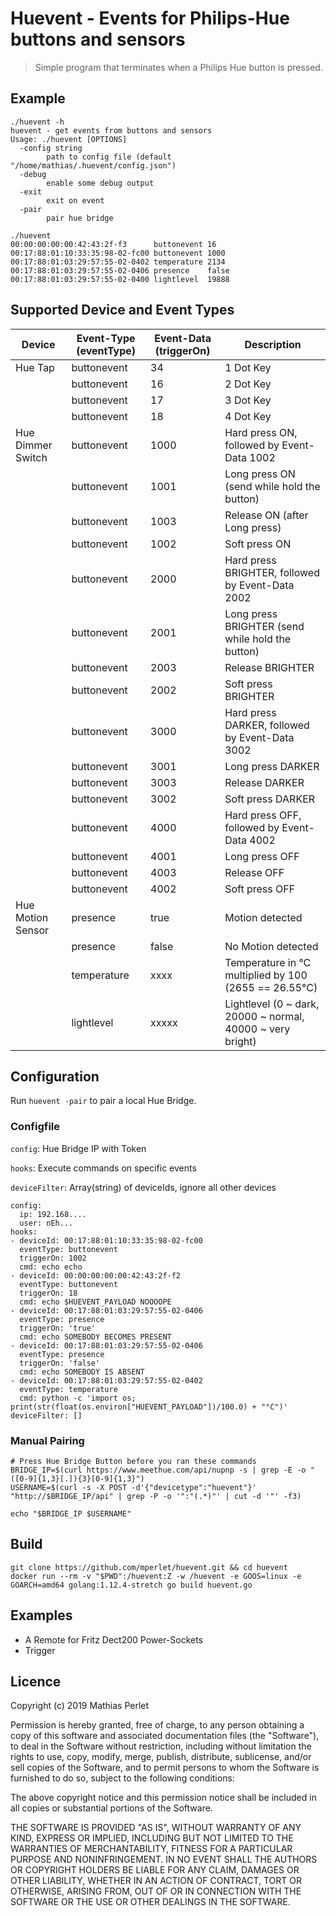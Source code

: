 # Huevent - Events for Philips-Hue buttons and sensors

> Simple program that terminates when a Philips Hue button is pressed.

## Example

```
./huevent -h
huevent - get events from buttons and sensors
Usage: ./huevent [OPTIONS] 
  -config string
    	path to config file (default "/home/mathias/.huevent/config.json")
  -debug
    	enable some debug output
  -exit
    	exit on event
  -pair
    	pair hue bridge
```

```
./huevent 
00:00:00:00:00:42:43:2f-f3      buttonevent	16
00:17:88:01:10:33:35:98-02-fc00	buttonevent	1000
00:17:88:01:03:29:57:55-02-0402	temperature	2134
00:17:88:01:03:29:57:55-02-0406	presence	false
00:17:88:01:03:29:57:55-02-0400	lightlevel	19888

```

## Supported Device and Event Types

| Device            | Event-Type (eventType) | Event-Data (triggerOn) | Description                                                   |
| ----------------- | ---------------------- | ---------------------- | ------------------------------------------------------------- |
| Hue Tap           | buttonevent            | 34                     | 1 Dot Key                                                     |
|                   | buttonevent            | 16                     | 2 Dot Key                                                     |
|                   | buttonevent            | 17                     | 3 Dot Key                                                     |
|                   | buttonevent            | 18                     | 4 Dot Key                                                     |
| Hue Dimmer Switch | buttonevent            | 1000                   | Hard press ON, followed by Event-Data 1002                    |
|                   | buttonevent            | 1001                   | Long press ON (send while hold the button)                    |
|                   | buttonevent            | 1003                   | Release ON (after Long press)                                 |
|                   | buttonevent            | 1002                   | Soft press ON                                                 |
|                   | buttonevent            | 2000                   | Hard press BRIGHTER, followed by Event-Data 2002              |
|                   | buttonevent            | 2001                   | Long press BRIGHTER (send while hold the button)              |
|                   | buttonevent            | 2003                   | Release BRIGHTER                                              |
|                   | buttonevent            | 2002                   | Soft press BRIGHTER                                           |
|                   | buttonevent            | 3000                   | Hard press DARKER, followed by Event-Data 3002                |
|                   | buttonevent            | 3001                   | Long press DARKER                                             |
|                   | buttonevent            | 3003                   | Release DARKER                                                |
|                   | buttonevent            | 3002                   | Soft press DARKER                                             |
|                   | buttonevent            | 4000                   | Hard press OFF, followed by Event-Data 4002                   |
|                   | buttonevent            | 4001                   | Long press OFF                                                |
|                   | buttonevent            | 4003                   | Release OFF                                                   |
|                   | buttonevent            | 4002                   | Soft press OFF                                                |
| Hue Motion Sensor | presence               | true                   | Motion detected                                               |
|                   | presence               | false                  | No Motion detected                                            |
|                   | temperature            | xxxx                   | Temperature in °C multiplied by 100 (2655 == 26.55°C)         |
|                   | lightlevel             | xxxxx                  | Lightlevel (0 ~ dark, 20000 ~ normal, 40000 ~ very bright)    |


## Configuration

Run `huevent -pair` to pair a local Hue Bridge.

### Configfile

`config`: Hue Bridge IP with Token

`hooks`: Execute commands on specific events

`deviceFilter`: Array(string) of deviceIds, ignore all other devices 


```
config:
  ip: 192.168....
  user: nEh...
hooks:
- deviceId: 00:17:88:01:10:33:35:98-02-fc00
  eventType: buttonevent
  triggerOn: 1002
  cmd: echo echo
- deviceId: 00:00:00:00:00:42:43:2f-f2
  eventType: buttonevent
  triggerOn: 18
  cmd: echo $HUEVENT_PAYLOAD NOOOOPE
- deviceId: 00:17:88:01:03:29:57:55-02-0406
  eventType: presence
  triggerOn: 'true'
  cmd: echo SOMEBODY BECOMES PRESENT
- deviceId: 00:17:88:01:03:29:57:55-02-0406
  eventType: presence
  triggerOn: 'false'
  cmd: echo SOMEBODY IS ABSENT
- deviceId: 00:17:88:01:03:29:57:55-02-0402
  eventType: temperature
  cmd: python -c 'import os; print(str(float(os.environ["HUEVENT_PAYLOAD"])/100.0) + "°C")'
deviceFilter: []
```

### Manual Pairing

```
# Press Hue Bridge Button before you ran these commands
BRIDGE_IP=$(curl https://www.meethue.com/api/nupnp -s | grep -E -o "([0-9]{1,3}[.]){3}[0-9]{1,3}")
USERNAME=$(curl -s -X POST -d'{"devicetype":"huevent"}' "http://$BRIDGE_IP/api" | grep -P -o '":"(.*)"' | cut -d '"' -f3)

echo "$BRIDGE_IP $USERNAME"

```

## Build

```
git clone https://github.com/mperlet/huevent.git && cd huevent
docker run --rm -v "$PWD":/huevent:Z -w /huevent -e GOOS=linux -e GOARCH=amd64 golang:1.12.4-stretch go build huevent.go
```

## Examples

* A Remote for Fritz Dect200 Power-Sockets
* Trigger <Insert-Your-Idea-Here>


## Licence

Copyright (c) 2019 Mathias Perlet

Permission is hereby granted, free of charge, to any person obtaining a copy of this software and associated documentation files (the "Software"), to deal in the Software without restriction, including without limitation the rights to use, copy, modify, merge, publish, distribute, sublicense, and/or sell copies of the Software, and to permit persons to whom the Software is furnished to do so, subject to the following conditions:

The above copyright notice and this permission notice shall be included in all copies or substantial portions of the Software.

THE SOFTWARE IS PROVIDED "AS IS", WITHOUT WARRANTY OF ANY KIND, EXPRESS OR IMPLIED, INCLUDING BUT NOT LIMITED TO THE WARRANTIES OF MERCHANTABILITY, FITNESS FOR A PARTICULAR PURPOSE AND NONINFRINGEMENT. IN NO EVENT SHALL THE AUTHORS OR COPYRIGHT HOLDERS BE LIABLE FOR ANY CLAIM, DAMAGES OR OTHER LIABILITY, WHETHER IN AN ACTION OF CONTRACT, TORT OR OTHERWISE, ARISING FROM, OUT OF OR IN CONNECTION WITH THE SOFTWARE OR THE USE OR OTHER DEALINGS IN THE SOFTWARE.
